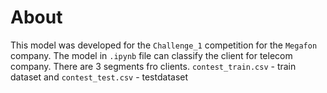 # About

This model was developed for the `Challenge_1` competition for the `Megafon` company. The model in `.ipynb` file can classify the client for telecom company. There are 3 segments fro clients. `contest_train.csv` - train dataset and `contest_test.csv` - testdataset